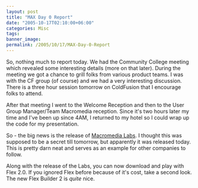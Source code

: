 ```yaml
---
layout: post
title: "MAX Day 0 Report"
date: "2005-10-17T02:10:00+06:00"
categories: Misc 
tags: 
banner_image: 
permalink: /2005/10/17/MAX-Day-0-Report
---
```


So, nothing much to report today. We had the Community College meeting which revealed some interesting details (more on that later). During the meeting we got a chance to grill folks from various product teams. I was with the CF group (of course) and we had a very interesting discussion. There is a three hour session tomorrow on ColdFusion that I encourage folks to attend. 

After that meeting I went to the Welcome Reception and then to the User Group Manager/Team Macromedia reception. Since it's two hours later my time and I've been up since 4AM, I returned to my hotel so I could wrap up the code for my presentation. 

So - the big news is the release of <a href="http://labs.macromedia.com">Macromedia Labs</a>. I thought this was supposed to be a secret till tomorrow, but apparently it was released today. This is pretty darn neat and serves as an example for other companies to follow. 

Along with the release of the Labs, you can now download and play with Flex 2.0. If you ignored Flex before because of it's cost, take a second look. The new Flex Builder 2 is <i>quite</i> nice.
